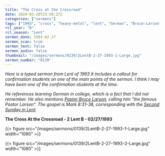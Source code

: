 ```yaml
---
title: "The Cross at the Crossroad"
date: 2024-03-20T23:58:27Z
categories: ["sermons"]
tags: ["1993", "cross", "heavy-metal", "lent", "German", "Bruce-Larson"]
rcl_year: "B"
rcl_season: "Lent"
sermon_date: 1993-02-27
sermon_scan: true
sermon_text: false
sermon_audio: false
thumbnail: "/images/sermons/0139/2LentB-2-27-1993-1-Large.jpg"
sermon_number: "0139"
---
```


_Here is a typed sermon from Lent of 1993 It includes a callout for confirmation students on one of the main points of the sermon. I think I may have been one of the confirmation students at the time._

<!--more-->

_He references learning German in college, which is a fact that I did not remember.  He also mentions [Pastor Bruce Larson](https://www.seattlepi.com/seattlenews/article/bruce-larson-1925-2008-pastor-hailed-as-1295155.php), calling him "the famous Pastor Larson". The gospel is Mark 8:31-38, corresponding with the [Second Sunday in Lent](https://lectionary.library.vanderbilt.edu/texts.php?id=72)._

**The Cross At the Crossroad - 2 Lent B - 02/27/1993**

{{< figure src="/images/sermons/0139/2LentB-2-27-1993-1-Large.jpg" width="1080" >}}

{{< figure src="/images/sermons/0139/2LentB-2-27-1993-2-Large.jpg" width="1080" >}}
